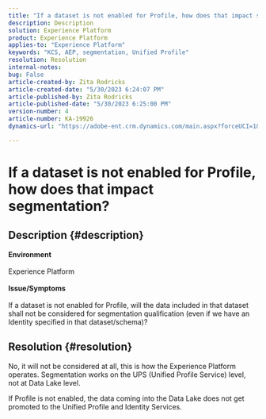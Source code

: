 ```yaml
---
title: "If a dataset is not enabled for Profile, how does that impact segmentation?"
description: Description
solution: Experience Platform
product: Experience Platform
applies-to: "Experience Platform"
keywords: "KCS, AEP, segmentation, Unified Profile"
resolution: Resolution
internal-notes: 
bug: False
article-created-by: Zita Rodricks
article-created-date: "5/30/2023 6:24:07 PM"
article-published-by: Zita Rodricks
article-published-date: "5/30/2023 6:25:00 PM"
version-number: 4
article-number: KA-19926
dynamics-url: "https://adobe-ent.crm.dynamics.com/main.aspx?forceUCI=1&pagetype=entityrecord&etn=knowledgearticle&id=ae024c24-17ff-ed11-8f6e-6045bd006b25"

---
```

# If a dataset is not enabled for Profile, how does that impact segmentation?

## Description {#description}

<b>Environment</b><br><br>Experience Platform<br><br><b>Issue/Symptoms</b><br><br>If a dataset is not enabled for Profile, will the data included in that dataset shall not be considered for segmentation qualification (even if we have an Identity specified in that dataset/schema)?<br>

## Resolution {#resolution}


No, it will not be considered at all, this is how the Experience Platform operates. Segmentation works on the UPS (Unified Profile Service) level, not at Data Lake level.

If Profile is not enabled, the data coming into the Data Lake does not get promoted to the Unified Profile and Identity Services.
